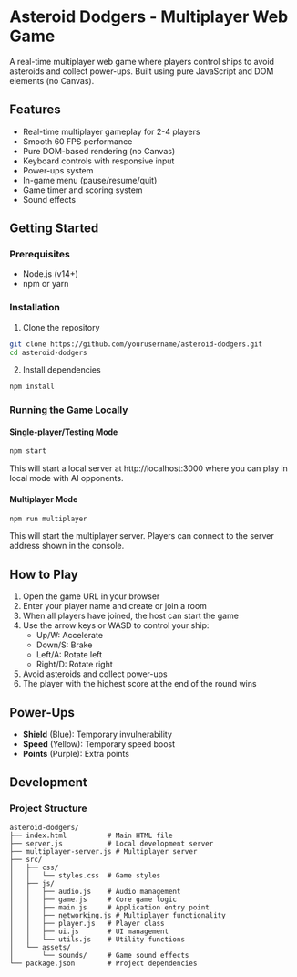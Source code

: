 # Asteroid Dodgers - Multiplayer Web Game

A real-time multiplayer web game where players control ships to avoid asteroids and collect power-ups. Built using pure JavaScript and DOM elements (no Canvas).

## Features

- Real-time multiplayer gameplay for 2-4 players
- Smooth 60 FPS performance
- Pure DOM-based rendering (no Canvas)
- Keyboard controls with responsive input
- Power-ups system
- In-game menu (pause/resume/quit)
- Game timer and scoring system
- Sound effects

## Getting Started

### Prerequisites

- Node.js (v14+)
- npm or yarn

### Installation

1. Clone the repository

```bash
git clone https://github.com/yourusername/asteroid-dodgers.git
cd asteroid-dodgers
```

2. Install dependencies

```bash
npm install
```

### Running the Game Locally

#### Single-player/Testing Mode

```bash
npm start
```

This will start a local server at http://localhost:3000 where you can play in local mode with AI opponents.

#### Multiplayer Mode

```bash
npm run multiplayer
```

This will start the multiplayer server. Players can connect to the server address shown in the console.

## How to Play

1. Open the game URL in your browser
2. Enter your player name and create or join a room
3. When all players have joined, the host can start the game
4. Use the arrow keys or WASD to control your ship:
   - Up/W: Accelerate
   - Down/S: Brake
   - Left/A: Rotate left
   - Right/D: Rotate right
5. Avoid asteroids and collect power-ups
6. The player with the highest score at the end of the round wins

## Power-Ups

- **Shield** (Blue): Temporary invulnerability
- **Speed** (Yellow): Temporary speed boost
- **Points** (Purple): Extra points

## Development

### Project Structure

```
asteroid-dodgers/
├── index.html          # Main HTML file
├── server.js           # Local development server
├── multiplayer-server.js # Multiplayer server
├── src/
│   ├── css/
│   │   └── styles.css  # Game styles
│   ├── js/
│   │   ├── audio.js    # Audio management
│   │   ├── game.js     # Core game logic
│   │   ├── main.js     # Application entry point
│   │   ├── networking.js # Multiplayer functionality
│   │   ├── player.js   # Player class
│   │   ├── ui.js       # UI management
│   │   └── utils.js    # Utility functions
│   └── assets/
│       └── sounds/     # Game sound effects
└── package.json        # Project dependencies
```

